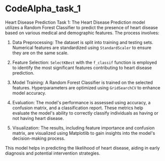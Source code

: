 # CodeAlpha_task_1
Heart Disease Prediction
Task 1:
The Heart Disease Prediction model utilizes a Random Forest Classifier to predict the presence of heart disease based on various medical and demographic features. The process involves:

1. Data Preprocessing: The dataset is split into training and testing sets. Numerical features are standardized using `StandardScaler` to ensure they are on the same scale.

2. Feature Selection: `SelectKBest` with the `f_classif` function is employed to identify the most significant features contributing to heart disease prediction.

3. Model Training: A Random Forest Classifier is trained on the selected features. Hyperparameters are optimized using `GridSearchCV` to enhance model accuracy.

4. Evaluation: The model's performance is assessed using accuracy, a confusion matrix, and a classification report. These metrics help evaluate the model's ability to correctly classify individuals as having or not having heart disease.

5. Visualization: The results, including feature importance and confusion matrix, are visualized using Matplotlib to gain insights into the model's decision-making process.

This model helps in predicting the likelihood of heart disease, aiding in early diagnosis and potential intervention strategies.


